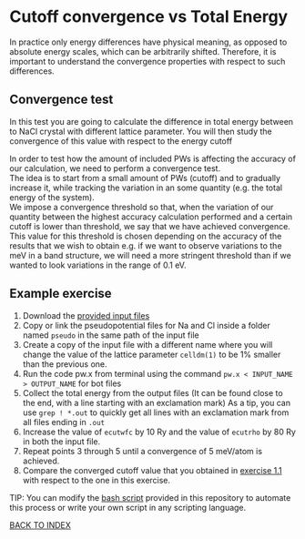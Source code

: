 # Cutoff convergence vs Total Energy

In practice only energy differences have physical meaning, as opposed to absolute energy scales, which can be arbitrarily shifted.
Therefore, it is important to understand the convergence properties with respect to such differences.

## Convergence test

In this test you are going to calculate the difference in total energy between to NaCl crystal with different lattice parameter.
You will then study the convergence of this value with respect to the energy cutoff

In order to test how the amount of included PWs is affecting the accuracy of our calculation, we need to perform a convergence test.  
The idea is to start from a small amount of PWs (cutoff) and to gradually increase it, while tracking the variation in an some quantity (e.g. the total energy of the system).  
We impose a convergence threshold so that, when the variation of our quantity between the highest accuracy calculation performed and a certain cutoff is lower than threshold, we say that we have achieved convergence.  
This value for this threshold is chosen depending on the accuracy of the results that we wish to obtain e.g. if we want to observe variations to the meV in a band structure, we will need a more stringent threshold than if we wanted to look variations in the range of 0.1 eV.

## Example exercise

1. Download the [provided input files](../files/NaCl.scf.in)
2. Copy or link the pseudopotential files for Na and Cl inside a folder named ```pseudo``` in the same path of the input file
3. Create a copy of the input file with a different name where you will change the value of the lattice parameter ```celldm(1)``` to be 1% smaller than the previous one.
3. Run the code pw.x from terminal using the command ```pw.x < INPUT_NAME > OUTPUT_NAME``` for bot files
4. Collect the total energy from the output files (It can be found close to the end, with a line starting with an exclamation mark)
  As a tip, you can use ```grep ! *.out``` to quickly get all lines with an exclamation mark from all files ending in ```.out```
5. Increase the value of ```ecutwfc``` by 10 Ry and the value of ```ecutrho``` by 80 Ry in both the input file.
6. Repeat points 3 through 5 until a convergence of 5 meV/atom is achieved.
7. Compare the converged cutoff value that you obtained in [exercise 1.1](../1_ecut_vs_etot) with respect to the one in this exercise.

TIP: You can modify the [bash script](../files/script.sh) provided in this repository to automate this process or write your own script in any scripting language.

[BACK TO INDEX](../README.md)